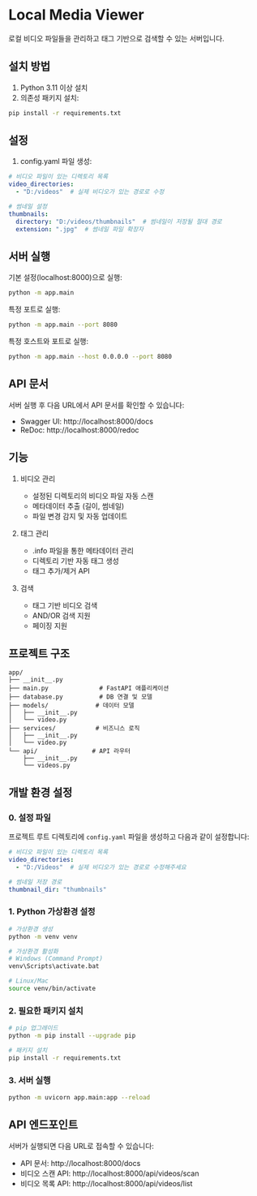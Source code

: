 # Local Media Viewer

로컬 비디오 파일들을 관리하고 태그 기반으로 검색할 수 있는 서버입니다.

## 설치 방법

1. Python 3.11 이상 설치
2. 의존성 패키지 설치:
```bash
pip install -r requirements.txt
```

## 설정

1. config.yaml 파일 생성:
```yaml
# 비디오 파일이 있는 디렉토리 목록
video_directories:
  - "D:/videos"  # 실제 비디오가 있는 경로로 수정

# 썸네일 설정
thumbnails:
  directory: "D:/videos/thumbnails"  # 썸네일이 저장될 절대 경로
  extension: ".jpg"  # 썸네일 파일 확장자
```

## 서버 실행

기본 설정(localhost:8000)으로 실행:
```bash
python -m app.main
```

특정 포트로 실행:
```bash
python -m app.main --port 8080
```

특정 호스트와 포트로 실행:
```bash
python -m app.main --host 0.0.0.0 --port 8080
```

## API 문서

서버 실행 후 다음 URL에서 API 문서를 확인할 수 있습니다:
- Swagger UI: http://localhost:8000/docs
- ReDoc: http://localhost:8000/redoc

## 기능

1. 비디오 관리
   - 설정된 디렉토리의 비디오 파일 자동 스캔
   - 메타데이터 추출 (길이, 썸네일)
   - 파일 변경 감지 및 자동 업데이트

2. 태그 관리
   - .info 파일을 통한 메타데이터 관리
   - 디렉토리 기반 자동 태그 생성
   - 태그 추가/제거 API

3. 검색
   - 태그 기반 비디오 검색
   - AND/OR 검색 지원
   - 페이징 지원

## 프로젝트 구조

```
app/
├── __init__.py
├── main.py              # FastAPI 애플리케이션
├── database.py          # DB 연결 및 모델
├── models/             # 데이터 모델
│   ├── __init__.py
│   └── video.py
├── services/           # 비즈니스 로직
│   ├── __init__.py
│   └── video.py
└── api/               # API 라우터
    ├── __init__.py
    └── videos.py
```

## 개발 환경 설정

### 0. 설정 파일

프로젝트 루트 디렉토리에 `config.yaml` 파일을 생성하고 다음과 같이 설정합니다:

```yaml
# 비디오 파일이 있는 디렉토리 목록
video_directories:
  - "D:/Videos"  # 실제 비디오가 있는 경로로 수정해주세요

# 썸네일 저장 경로
thumbnail_dir: "thumbnails"
```

### 1. Python 가상환경 설정

```bash
# 가상환경 생성
python -m venv venv

# 가상환경 활성화
# Windows (Command Prompt)
venv\Scripts\activate.bat

# Linux/Mac
source venv/bin/activate
```

### 2. 필요한 패키지 설치

```bash
# pip 업그레이드
python -m pip install --upgrade pip

# 패키지 설치
pip install -r requirements.txt
```

### 3. 서버 실행

```bash
python -m uvicorn app.main:app --reload
```

## API 엔드포인트

서버가 실행되면 다음 URL로 접속할 수 있습니다:
- API 문서: http://localhost:8000/docs
- 비디오 스캔 API: http://localhost:8000/api/videos/scan
- 비디오 목록 API: http://localhost:8000/api/videos/list
